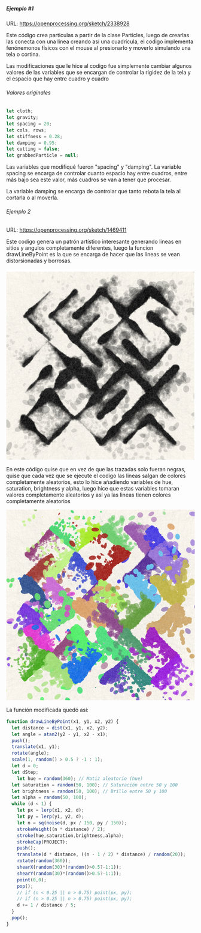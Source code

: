 ##### Ejemplo #1 

URL: https://openprocessing.org/sketch/2338928

Este código crea particulas a partir de la clase Particles, luego de crearlas las conecta con una linea creando así una cuadrícula, el codigo implementa fenónemonos físicos con el mouse al presionarlo y moverlo simulando una tela o cortina.

Las modificaciones que le hice al codigo fue simplemente cambiar algunos valores de las variables que se encargan de controlar la rigidez de la tela y el espacio que hay entre cuadro y cuadro

###### Valores originales

```js
let cloth;
let gravity;
let spacing = 20;
let cols, rows;
let stiffness = 0.28;
let damping = 0.95;  
let cutting = false;
let grabbedParticle = null;  
```

Las variables que modifiqué fueron "spacing" y "damping". La variable spacing se encarga de controlar cuanto espacio hay entre cuadros, entre más bajo sea este valor, más cuadros se van a tener que procesar.

La variable damping se encarga de controlar que tanto rebota la tela al cortarla o al moverla.


###### Ejemplo 2

URL: https://openprocessing.org/sketch/1469411

Este codigo genera un patrón artístico interesante generando lineas en sitios y angulos completamente diferentes, luego la funcion drawLineByPoint es la que se encarga de hacer que las lineas se vean distorsionadas y borrosas.

![image](../../../../assets/original.png)

En este código quise que en vez de que las trazadas solo fueran negras, quise que cada vez que se ejecute el codigo las lineas salgan de colores completamente aleatorios, esto lo hice añadiendo variables de hue, saturation, brightness y alpha, luego hice que estas variables tomaran valores completamente aleatorios y así ya las lineas tienen colores completamente aleatorios

![image](../../../../assets/modifiedf.png)

La función modificada quedó así:

```js
function drawLineByPoint(x1, y1, x2, y2) {
  let distance = dist(x1, y1, x2, y2);
  let angle = atan2(y2 - y1, x2 - x1);
  push();
  translate(x1, y1);
  rotate(angle);
  scale(1, random() > 0.5 ? -1 : 1);
  let d = 0;
  let dStep;
	let hue = random(360); // Matiz aleatorio (hue)
  let saturation = random(50, 100); // Saturación entre 50 y 100
  let brightness = random(50, 100); // Brillo entre 50 y 100
  let alpha = random(50, 100); 
  while (d < 1) {
    let px = lerp(x1, x2, d);
    let py = lerp(y1, y2, d);
    let n = sq(noise(d, px / 150, py / 150));
    strokeWeight((n * distance) / 2);
    stroke(hue,saturation,brightness,alpha);
    strokeCap(PROJECT);
    push();
    translate(d * distance, ((n - 1 / 2) * distance) / random(20));
    rotate(random(360));
    shearX(random(30)*(random()>0.5?-1:1));
    shearY(random(30)*(random()>0.5?-1:1));
    point(0,0);
    pop();
    // if (n < 0.25 || n > 0.75) point(px, py);
    // if (n > 0.25 || n > 0.75) point(px, py);
    d += 1 / distance / 5;
  }
  pop();
}
```



